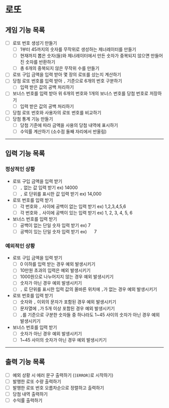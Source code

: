 # 로또
## 게임 기능 목록
- [ ] 로또 번호 생성기 만들기
  - [ ] 1부터 45까지의 숫자를 무작위로 생성하는 제너레이터를 만들기
  - [ ] 현재까지 뽑은 숫자(들)와 제너레이터에서 만든 숫자가 중복되지 않으면 만들어진 숫자를 반환하기
  - [ ] 총 6개의 중복되지 않은 무작위 수를 만들기
- [ ] 로또 구입 금액을 입력 받아 몇 장의 로또를 샀는지 계산하기 
- [ ] 당첨 로또 번호를 입력 받아 `,` 기준으로 6개의 번호 구분하기
  - [ ] 입력 받은 값의 공백 처리하기 
- [ ] 보너스 번호를 입력 받아 위 6개의 번호와 1개의 보너스 번호를 당첨 번호로 저장하기
  - [ ] 입력 받은 값의 공백 처리하기
- [ ] 당첨 로또 번호와 사용자의 로또 번호를 비교하기
- [ ] 당첨 통계 기능 만들기
  - [ ] 당첨 기준에 따라 금액을 사용의 당첨 내역에 표시하기
  - [ ] 수익률 계산하기 (소수점 둘째 자리에서 반올림)

---

## 입력 기능 목록
### 정상적인 상황
- 로또 구입 금액을 입력 받기
  - [ ] `,` 없는 값 입력 받기 ex) 14000
  - [ ] `,` 로 단위를 표시한 값 입력 받기 ex) 14,000
- 로또 번호를 입력 받기
  - [ ] 각 번호와 `,` 사이에 공백이 없는 입력 받기 ex) 1,2,3,4,5,6
  - [ ] 각 번호와 `,` 사이에 공백이 있는 입력 받기 ex) 1, 2, 3, 4, 5, 6
- 보너스 번호를 입력 받기
  - [ ] 공백이 없는 단일 숫자 입력 받기 ex) 7
  - [ ] 공백이 있는 단일 숫자 입력 받기 ex)&nbsp;&nbsp;&nbsp;&nbsp;&nbsp;&nbsp;7

### 예외적인 상황
- 로또 구입 금액을 입력 받기
  - [ ] 0 이하를 입력 받는 경우 예외 발생시키기
  - [ ] 10만원 초과의 입력은 예외 발생시키기
  - [ ] 1000원으로 나누어지지 않는 경우 예외 발생시키기
  - [ ] 숫자가 아닌 경우 예외 발생시키기
  - [ ] `,` 로 단위를 표시한 입력 값의 올바른 위치에 `,`가 없는 경우 예외 발생시키기 
- 로또 번호를 입력 받기
  - [ ] 숫자와 `,` 이외의 문자가 포함된 경우 예외 발생시키기
  - [ ] 문자열에 `,`가 5개 이상 포함된 경우 예외 발생시키기
  - [ ] `,`를 기준으로 구분한 숫자들 중 하나라도 1~45 사이의 숫자가 아닌 경우 예외 발생시키기
- 보너스 번호를 입력 받기
  - [ ] 숫자가 아닌 경우 예외 발생시키기
  - [ ] 1~45 사이의 숫자가 아닌 경우 예외 발생시키기

---

## 출력 기능 목록
- [ ] 예외 상황 시 에러 문구 출력하기 (`[ERROR]`로 시작하기)
- [ ] 발행한 로또 수량 출력하기
- [ ] 발행한 로또 번호 오름차순으로 정렬하고 출력하기
- [ ] 당첨 내역 출력하기
- [ ] 수익률 출력하기
